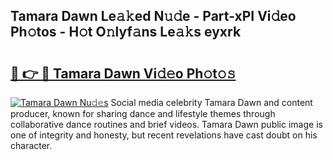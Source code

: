 ## Tamara Dawn Le𝚊𝚔ed N𝚞𝚍e - Part-xPI Vi𝚍eo Ph𝚘tos - H𝚘t O𝚗lyf𝚊ns Le𝚊𝚔s eyxrk

# <h2><a href="http://hf6k3x.feru.top/?c=Tamara+Dawn">🔗 👉 🔴 Tamara Dawn Vi𝚍𝚎o Ph𝚘t𝚘𝚜</a></h2>

[![Tamara Dawn Nu𝚍𝚎s](https://i.imgur.com/0TWrTi3.gif)](http://hf6k3x.feru.top/?c=Tamara+Dawn)
Social media celebrity Tamara Dawn and content producer, known for sharing dance and lifestyle themes through collaborative dance routines and brief videos. Tamara Dawn public image is one of integrity and honesty, but recent revelations have cast doubt on his character. 
